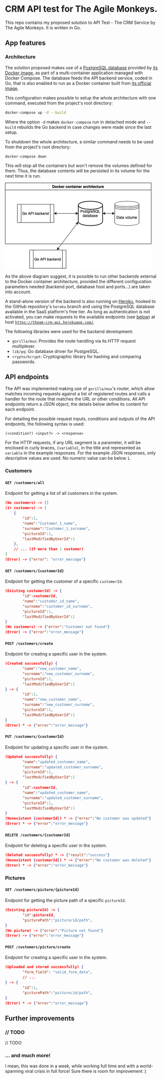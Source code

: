 # CRM API test for The Agile Monkeys.

This repo contains my proposed solution to API Test - The CRM Service by The Agile Monkeys. It is written in Go.

## App features

### Architecture

The solution proposed makes use of a [PostgreSQL database](https://www.postgresql.org) provided by [its Docker image](https://hub.docker.com/_/postgres/), as part of a multi-container application managed with Docker Compose. The database feeds the API backend service, coded in Go, that is also enabled to run as a Docker container built from [its official image](https://hub.docker.com/_/golang/).

This configuration makes possible to setup the whole architecture with one command, executed from the project's root directory:

```sh
docker-compose up -d --build
```

Where the option `-d` makes `docker-compose` run in detached mode and `--build` rebuilds the Go backend in case changes were made since the last setup.

To shutdown the whole architecture, a similar command needs to be used from the project's root directory:

```
docker-compose down
```

This will stop all the containers but won't remove the volumes defined for them. Thus, the database contents will be persisted in its volume for the next time it is run.

![Project architecture](./theam_test_arch.png "Project architecture")

As the above diagram suggest, it is possible to run other backends external to the Docker container architecture, provided the different configuration parameters needed (backend port, database host and ports...) are taken into account.

A stand-alone version of the backend is also running on [Heroku](https://www.heroku.com/), hooked to the GitHub repository's `heroku` branch and using the PostgreSQL database available in the SaaS platform's free tier. As long as authentication is not activated, you can make requests to the available endpoints (see [below](#API_endpoints)) at host [`https://theam-crm-api.herokuapp.com/`](https://theam-crm-api.herokuapp.com/).

The following libraries were used for the backend development:
- `gorilla/mux`: Provides the route handling via its HTTP request multiplexer.
- `lib/pq`: Go database driver for PostgreSQL.
- `crypto/bcrypt`: Cryptographic library for hashing and comparing passwords.

## <a name="API_endpoints"></a>API endpoints

The API was implemented making use of `gorilla/mux`'s router, which allow matches incoming requests against a list of registered routes and calls a handler for the route that matches the URL or other conditions. All API endpoints return a JSON object, the details below define its content for each endpoint.

For detailing the possible request inputs, conditions and outputs of the API endpoints, the following syntax is used:

```
(<condition?) <input?> -> <response>
```

For the HTTP requests, if any URL segment is a parameter, it will be enclosed in curly braces, `{variable}`, in the title and represented as `variable` in the example responses. For the example JSON responses, only descriptive values are used. No numeric value can be below `1`.

### Customers

#### `GET /customers/all`
Endpoint for getting a list of all customers in the system.
```json
(No customers) -> []
(1+ customers) -> [
    {
        "id":1,
        "name":"Customer_1_name",
        "surname":"Customer_1_surname",
        "pictureId":1,
        "lastModifiedByUserId":1
    },
    // ... (If more than 1 customer)
]
(Error) -> {"error": "error_message"}
```

<!-- #### Possible endpoint improvements
// TODO -->


#### `GET /customers/{customerId}`
Endpoint for getting the customer of a specific `customerId`.
```json
(Existing customerId) -> {
        "id":customerId,
        "name":"customer_id_name",
        "surname":"customer_id_surname",
        "pictureId":1,
        "lastModifiedByUserId":1
}
(No customers) -> {"error":"Customer not found"}
(Error) -> {"error":"error_message"}
```


#### `POST /customers/create`
Endpoint for creating a specific user in the system.
```json
(Created successfully) {
        "name":"new_customer_name",
        "surname":"new_customer_surname",
        "pictureId":1,
        "lastModifiedByUserId":1
} -> {
        "id":2,
        "name":"new_customer_name",
        "surname":"new_customer_surname",
        "pictureId":1,
        "lastModifiedByUserId":1
}
(Error) * -> {"error":"error_message"}
```

#### `PUT /customers/{customerId}`
Endpoint for updating a specific user in the system.
```json
(Updated successfully) {
        "name":"updated_customer_name",
        "surname":"updated_customer_surname",
        "pictureId":1,
        "lastModifiedByUserId":1
} -> {
        "id":customerId,
        "name":"updated_customer_name",
        "surname":"updated_customer_surname",
        "pictureId":1,
        "lastModifiedByUserId":1
}
(Nonexistent {customerId}) * -> {"error":"No customer was updated"}
(Error) * -> {"error":"error_message"}
```

#### `DELETE /customers/{customerId}`
Endpoint for deleting a specific user in the system.
```json
(Deleted successfully) * -> {"result":"success"}
(Nonexistent {customerId}) * -> {"error":"No customer was deleted"}
(Error) * -> {"error":"error_message"}
```

### Pictures

#### `GET /customers/picture/{pictureId}`
Endpoint for getting the picture path of a specific `pictureId`.
```json
(Existing pictureId) -> {
        "id":pictureId,
        "picturePath":"picture/id/path",
}
(No picture) -> {"error":"Picture not found"}
(Error) -> {"error":"error_message"}
```


#### `POST /customers/picture/create`
Endpoint for creating a specific user in the system.
```json
(Uploaded and stored successfully) {
        "form_field": "valid_form_data",
        // ...
} -> {
        "id":1,
        "picturePath":"picture/id/path",
}
(Error) * -> {"error":"error_message"}
```

## Further improvements

### // TODO
// TODO

### ... and much more!
I mean, this was done in a week, while working full time and with a world-spanning viral crisis in full force! Sure there is room for improvement :)
